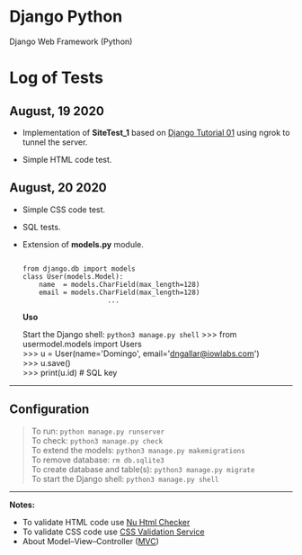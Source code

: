 # Django Python
Django Web Framework (Python)

# Log of Tests

## August, 19 2020

- Implementation of **SiteTest_1** based on [Django Tutorial 01](https://docs.djangoproject.com/en/3.0/intro/tutorial01/) using ngrok to tunnel the server.

- Simple HTML code test.

## August, 20 2020

- Simple CSS code test.
- SQL tests.
- Extension of **models.py** module.

  <pre><code>
  from django.db import models
  class User(models.Model):
      name  = models.CharField(max_length=128)
      email = models.CharField(max_length=128)
                       ...</code></pre>

  **Uso**

  Start the Django shell: `python3 manage.py shell`
  \>\>\> from usermodel.models import Users  
  \>\>\> u = User(name='Domingo', email='dngallar@iowlabs.com')  
  \>\>\> u.save()  
  \>\>\> print(u.id) # SQL key

***

## Configuration
> To run: `python manage.py runserver`  
> To check: `python3 manage.py check`  
> To extend the models: `python3 manage.py makemigrations`  
> To remove database: `rm db.sqlite3`  
> To create database and table(s): `python3 manage.py migrate`  
> To start the Django shell: `python3 manage.py shell`  

***

**Notes:**
- To validate HTML code use
  [Nu Html Checker](https://validator.w3.org/nu)
- To validate CSS code use
  [CSS Validation Service](https://jigsaw.w3.org/css-validator/)
- About Model–View–Controller
  ([MVC](https://en.wikipedia.org/wiki/Model%E2%80%93view%E2%80%93controller))
